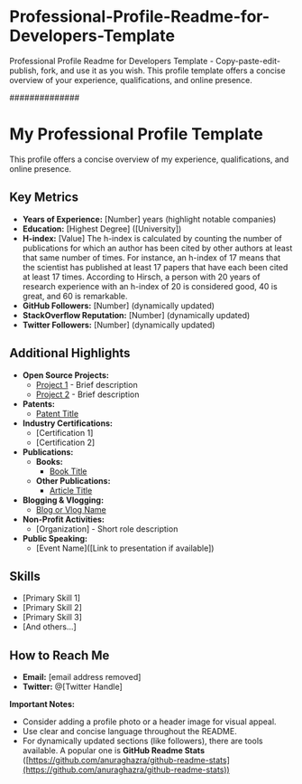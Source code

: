 # Professional-Profile-Readme-for-Developers-Template
Professional Profile Readme for Developers Template - Copy-paste-edit-publish, fork, and use it as you wish. 
This profile template offers a concise overview of your experience, qualifications, and online presence. 

##############

# My Professional Profile Template

This profile offers a concise overview of my experience, qualifications, and online presence. 

## Key Metrics

* **Years of Experience:** [Number] years (highlight notable companies)
* **Education:** [Highest Degree] ([University])
* **H-index:** [Value] The h-index is calculated by counting the number of publications for which an author has been cited by other authors at least that same number of times. For instance, an h-index of 17 means that the scientist has published at least 17 papers that have each been cited at least 17 times. According to Hirsch, a person with 20 years of research experience with an h-index of 20 is considered good, 40 is great, and 60 is remarkable.
* **GitHub Followers:** [Number] (dynamically updated)
* **StackOverflow Reputation:** [Number] (dynamically updated)
* **Twitter Followers:** [Number] (dynamically updated)

## Additional Highlights

* **Open Source Projects:**
    * [Project 1]([Link]) - Brief description
    * [Project 2]([Link]) - Brief description
* **Patents:**
    * [Patent Title]([Link])
* **Industry Certifications:**
    * [Certification 1]
    * [Certification 2] 
* **Publications:**
   * **Books:**
       * [Book Title]([Link])
   * **Other Publications:**
       * [Article Title]([Link])
* **Blogging & Vlogging:**
    * [Blog or Vlog Name]([Link])
* **Non-Profit Activities:**
    * [Organization] - Short role description
* **Public Speaking:**
    * [Event Name]([Link to presentation if available])

## Skills

* [Primary Skill 1]
* [Primary Skill 2]
* [Primary Skill 3]
* [And others...]

## How to Reach Me

* **Email:** [email address removed] 
* **Twitter:** @[Twitter Handle]

**Important Notes:**

* Consider adding a profile photo or a header image for visual appeal.
* Use clear and concise language throughout the README. 
* For dynamically updated sections (like followers), there are tools available. A popular one is **GitHub Readme Stats** ([https://github.com/anuraghazra/github-readme-stats](https://github.com/anuraghazra/github-readme-stats)) 
